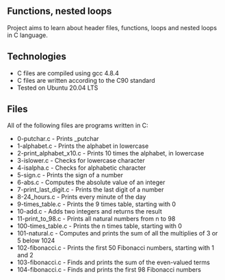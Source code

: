 ## Functions, nested loops
Project aims to learn about header files, functions, loops and nested loops in C language.

## Technologies
* C files are compiled using gcc 4.8.4
* C files are written according to the C90 standard
* Tested on Ubuntu 20.04 LTS

## Files
All of the following files are programs written in C:

* 0-putchar.c  -  Prints _putchar
* 1-alphabet.c  -  Prints the alphabet in lowercase
* 2-print_alphabet_x10.c -  Prints 10 times the alphabet, in lowercase
* 3-islower.c  -   Checks for lowercase character
* 4-isalpha.c  -   Checks for alphabetic character
* 5-sign.c   -    Prints the sign of a number
* 6-abs.c  -  Computes the absolute value of an integer
* 7-print_last_digit.c  -  Prints the last digit of a number
* 8-24_hours.c  -  Prints every minute of the day
* 9-times_table.c  -  Prints the 9 times table, starting with 0
* 10-add.c  -   Adds two integers and returns the result
* 11-print_to_98.c   -   Prints all natural numbers from n to 98
* 100-times_table.c   -   Prints the n times table, starting with 0
* 101-natural.c  -  Computes and prints the sum of all the multiplies of 3 or 5 below 1024
* 102-fibonacci.c  -   Prints the first 50 Fibonacci numbers, starting with 1 and 2
* 103-fibonacci.c  -   Finds and prints the sum of the even-valued terms
* 104-fibonacci.c   -  Finds and prints the first 98 Fibonacci numbers
